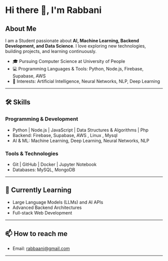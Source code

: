 # Hi there 👋, I'm Rabbani

## About Me
I am a Student passionate about **AI, Machine Learning, Backend Development, and Data Science**. I love exploring new technologies, building projects, and learning continuously.  

- 🎓 Pursuing Computer Science at University of People  
- 💻 Programming Languages & Tools: Python, Node.js, Firebase, Supabase, AWS  
- 🤖 Interests: Artificial Intelligence, Neural Networks, NLP, Deep Learning

---

## 🛠 Skills

### Programming & Development
- Python | Node.js | JavaScript | Data Structures & Algorithms | Php
- Backend: Firebase, Supabase, AWS , Linux , Mysql
- AI & ML: Machine Learning, Deep Learning, Neural Networks, NLP

### Tools & Technologies
- Git | GitHub | Docker | Jupyter Notebook
- Databases: MySQL, MongoDB

---


## 🌱 Currently Learning
- Large Language Models (LLMs) and AI APIs  
- Advanced Backend Architectures  
- Full-stack Web Development  

---

## 📫 How to reach me
- Email: rabbaani@gmail.com 

---

